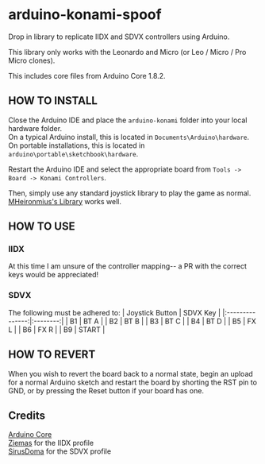 # arduino-konami-spoof
 Drop in library to replicate IIDX and SDVX controllers using Arduino.
 
 This library only works with the Leonardo and Micro (or Leo / Micro / Pro Micro clones).
 
 This includes core files from Arduino Core 1.8.2.

## HOW TO INSTALL

 Close the Arduino IDE and place the `arduino-konami` folder into your local hardware folder.  
 On a typical Arduino install, this is located in `Documents\Arduino\hardware`.  
 On portable installations, this is located in `arduino\portable\sketchbook\hardware`.

 Restart the Arduino IDE and select the appropriate board from `Tools -> Board -> Konami Controllers`.
 
 Then, simply use any standard joystick library to play the game as normal. [MHeironmius's Library](https://github.com/MHeironimus/ArduinoJoystickLibrary) works well.
 
## HOW TO USE

### IIDX

 At this time I am unsure of the controller mapping-- a PR with the correct keys would be appreciated!
 
### SDVX

 The following must be adhered to:
| Joystick Button | SDVX Key |
|:---------------:|:--------:|
| B1              | BT A     |
| B2              | BT B     |
| B3              | BT C     |
| B4              | BT D     |
| B5              | FX L     |
| B6              | FX R     |
| B9              | START    |


## HOW TO REVERT

 When you wish to revert the board back to a normal state, begin an upload for a normal Arduino sketch and restart the board by shorting the RST pin to GND, or by pressing the Reset button if your board has one.
 
## Credits

 [Arduino Core](https://github.com/arduino/ArduinoCore-avr)  
 [Ziemas](https://github.com/Ziemas) for the IIDX profile  
 [SirusDoma](https://github.com/SirusDoma) for the SDVX profile
